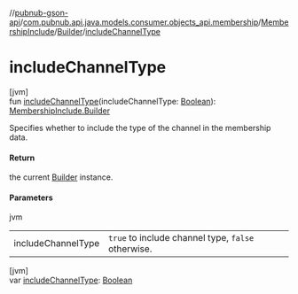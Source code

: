//[pubnub-gson-api](../../../../index.md)/[com.pubnub.api.java.models.consumer.objects_api.membership](../../index.md)/[MembershipInclude](../index.md)/[Builder](index.md)/[includeChannelType](include-channel-type.md)

# includeChannelType

[jvm]\
fun [includeChannelType](include-channel-type.md)(includeChannelType: [Boolean](https://kotlinlang.org/api/latest/jvm/stdlib/kotlin/-boolean/index.html)): [MembershipInclude.Builder](index.md)

Specifies whether to include the type of the channel in the membership data.

#### Return

the current [Builder](index.md) instance.

#### Parameters

jvm

| | |
|---|---|
| includeChannelType | `true` to include channel type, `false` otherwise. |

[jvm]\
var [includeChannelType](include-channel-type.md): [Boolean](https://kotlinlang.org/api/latest/jvm/stdlib/kotlin/-boolean/index.html)
